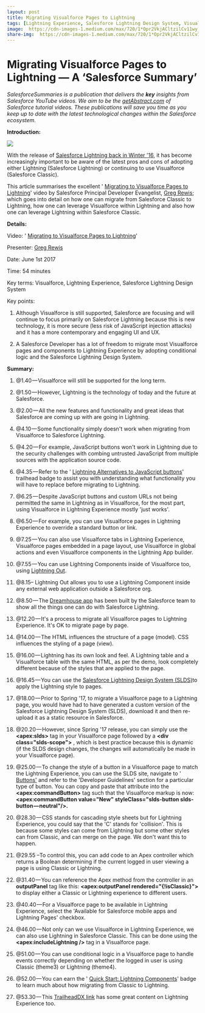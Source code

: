 ```yaml
---
layout: post
title: Migrating Visualforce Pages to Lightning
tags: [Lightning Experience, Salesforce Lightning Design System, Visualforce]
image:  https://cdn-images-1.medium.com/max/720/1*Opr2VkjACltzilCv11wy_Q.png
share-img:  https://cdn-images-1.medium.com/max/720/1*Opr2VkjACltzilCv11wy_Q.png
---
```

# Migrating Visualforce Pages to Lightning — A ‘Salesforce Summary’


*SalesforceSummaries is a publication that delivers the **key** insights from
Salesforce YouTube videos. We aim to be the
[getAbstract.com](https://www.getabstract.com/en/) of Salesforce tutorial
videos. These publications will save you time as you keep up to date with the
latest technological changes within the Salesforce ecosystem.*

**Introduction:**

![](https://cdn-images-1.medium.com/max/720/1*Opr2VkjACltzilCv11wy_Q.png)

With the release of [Salesforce Lightning back in Winter &#39;16](https://www.salesforce.com/blog/2015/08/future-of-crm-salesforce-lightning.html), it has become increasingly important to be aware of the latest pros and cons of adopting either Lightning (Salesforce Lightning) or continuing to use Visualforce (Salesforce Classic).

This article summarises the excellent &#39; [Migrating to Visualforce Pages to Lightning](https://www.youtube.com/watch?v=6uQPV7Xf9PI)&#39; video by Salesforce Principal Developer Evangelist, [Greg Rewis](https://www.linkedin.com/in/gregrewis); which goes into detail on how one can migrate from Salesforce Classic to Lightning, how one can leverage Visualforce within Lightning and also how one can leverage Lightning within Salesforce Classic.

**Details:**

Video: &#39; [Migrating to Visualforce Pages to Lightning](https://www.youtube.com/watch?v=6uQPV7Xf9PI)&#39;

Presenter: [Greg Rewis](https://www.linkedin.com/in/gregrewis)

Date: June 1st 2017

Time: 54 minutes

Key terms: Visualforce, Lightning Experience, Salesforce Lightning Design System

Key points:

1) Although Visualforce is still supported, Salesforce are focusing and will continue to focus primarily on Salesforce Lightning because this is new technology, it is more secure (less risk of JavaScript injection attacks) and it has a more contemporary and engaging UI and UX.

2) A Salesforce Developer has a lot of freedom to migrate most Visualforce pages and components to Lightning Experience by adopting conditional logic and the Salesforce Lightning Design System.

**Summary:**

1) @1.40 — Visualforce will still be supported for the long term.

2) @1.50 — However, Lightning is the technology of today and the future at Salesforce.

3) @2.00 — All the new features and functionality and great ideas that Salesforce are coming up with are going in Lightning.

4) @4.10 — Some functionality simply doesn&#39;t work when migrating from Visualforce to Salesforce Lightning.

5) @4.20 — For example, JavaScript buttons won&#39;t work in Lightning due to the security challenges with combing untrusted JavaScript from multiple sources with the application source code.

6) @4.35 — Refer to the &#39; [Lightning Alternatives to JavaScript buttons](https://trailhead.salesforce.com/en/modules/lex_javascript_button_migration)&#39; trailhead badge to assist you with understanding what functionality you will have to replace before migrating to Lightning.

7) @6.25 — Despite JavaScript buttons and custom URLs not being permitted the same in Lightning as in Visualforce, for the most part, using Visualforce in Lightning Experience mostly &#39;just works&#39;.

8) @6.50 — For example, you can use Visualforce pages in Lightning Experience to override a standard button or link.

9) @7.25 — You can also use Visualforce tabs in Lightning Experience, Visualforce pages embedded in a page layout, use Visualforce in global actions and even Visualforce components in the Lightning App builder.

10) @7.55 — You can use Lightning Components inside of Visualforce too, using [Lightning Out](https://developer.salesforce.com/docs/atlas.en-us.lightning.meta/lightning/lightning_out.htm).

11) @8.15– Lightning Out allows you to use a Lightning Component inside any external web application outside a Salesforce org.

12) @8.50 — The [Dreamhouse app](https://developer.salesforce.com/dreamhouse/) has been built by the Salesforce team to show all the things one can do with Salesforce Lightning.

13) @12.20 — It&#39;s a process to migrate all Visualforce pages to Lightning Experience. It&#39;s OK to migrate page by page.

14) @14.00 — The HTML influences the structure of a page (model). CSS influences the styling of a page (view).

15) @16.00 — Lightning has its own look and feel. A Lightning table and a Visualforce table with the same HTML, as per the demo, look completely different because of the styles that are applied to the page.

16) @16.45 — You can use the [Salesforce Lightning Design System (SLDS)](https://www.lightningdesignsystem.com/)to apply the Lightning style to pages.

17) @18.00 — Prior to Spring &#39;17, to migrate a Visualforce page to a Lightning page, you would have had to have generated a custom version of the Salesforce Lightning Design System (SLDS), download it and then re-upload it as a static resource in Salesforce.

18) @20.20 — However, since Spring &#39;17 release, you can simply use the **&lt;apex:slds&gt;** tag in your Visualforce page followed by a **&lt;div class=&quot;slds-scope&quot;&gt;** , which is best practice because this is dynamic (if the SLDS design changes, the changes will automatically be made in your Visualforce page).

19) @25.00 — To change the style of a button in a Visualforce page to match the Lightning Experience, you can use the SLDS site, navigate to &#39; [Buttons&#39;](https://www.lightningdesignsystem.com/components/buttons/) and refer to the &#39;Developer Guidelines&#39; section for a particular type of button. You can copy and paste that attribute into the **&lt;apex:commandButton&gt;** tag such that the Visualforce markup is now: **&lt;apex:commandButton value=&quot;New&quot; styleClass=&quot;slds-button slds-button — neutral&quot;/&gt;.**

20) @28.30 — CSS stands for cascading style sheets but for Lightning Experience, you could say that the &#39;C&#39; stands for &#39;collision&#39;. This is because some styles can come from Lightning but some other styles can from Classic, and can merge on the page. We don&#39;t want this to happen.

21) @29.55 –To control this, you can add code to an Apex controller which returns a Boolean determining if the current logged in user viewing a page is using Classic or Lightning.

22) @31.40 — You can reference the Apex method from the controller in an **outputPanel** tag like this: **&lt;apex:outputPanel rendered=&quot;{!isClassic}&quot;&gt;** to display either a Classic or Lightning experience to different users.

23) @40.40 — For a Visualforce page to be available in Lightning Experience, select the &#39;Available for Salesforce mobile apps and Lightning Pages&#39; checkbox.

24) @46.00 — Not only can we use Visualforce in Lightning Experience, we can also use Lightning in Salesforce Classic. This can be done using the **&lt;apex:includeLightning /&gt;** tag in a Visualforce page.

25) @51.00 — You can use conditional logic in a Visualforce page to handle events correctly depending on whether the logged in user is using Classic (theme3) or Lightning (theme4).

26) @52.00 — You can earn the &#39; [Quick Start: Lightning Components](https://trailhead.salesforce.com/en/projects/quickstart-lightning-components)&#39; badge to learn much about how migrating from Classic to Lightning.

27) @53.30 — This [TrailheadDX link](https://developer.salesforce.com/trailheadx/sessions) has some great content on Lightning Experience too.
